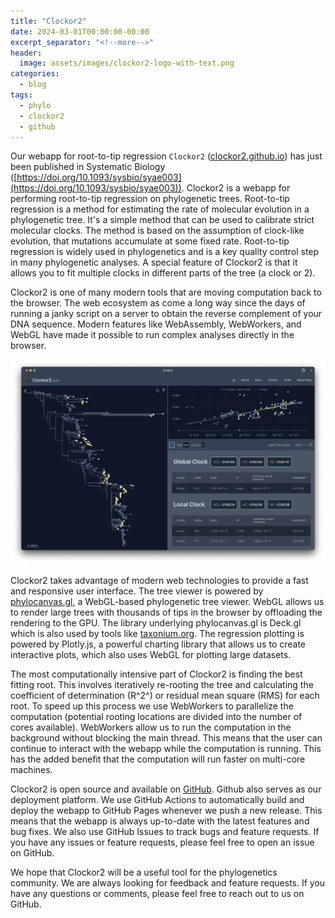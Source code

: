 ```yaml
---
title: "Clockor2"
date: 2024-03-01T00:00:00-00:00
excerpt_separator: "<!--more-->"
header:
  image: assets/images/clockor2-logo-with-text.png
categories:
  - blog
tags:
  - phylo
  - clockor2
  - github
---
```



Our webapp for root-to-tip regression `Clockor2` ([clockor2.github.io](clockor2.github.io)) has just been published in Systematic Biology ([https://doi.org/10.1093/sysbio/syae003](https://doi.org/10.1093/sysbio/syae003)). Clockor2 is a webapp for performing root-to-tip regression on phylogenetic trees. Root-to-tip regression is a method for estimating the rate of molecular evolution in a phylogenetic tree. It's a simple method that can be used to calibrate strict molecular clocks. The method is based on the assumption of clock-like evolution, that mutations accumulate at some fixed rate. Root-to-tip regression is widely used in phylogenetics and is a key quality control step in many phylogenetic analyses. A special feature of Clockor2 is that it allows you to fit multiple clocks in different parts of the tree (a clock or 2). 

<!--more-->

Clockor2 is one of many modern tools that are moving computation back to the browser. The web ecosystem as come a long way since the days of running a janky script on a server to obtain the reverse complement of your DNA sequence. Modern features like WebAssembly, WebWorkers, and WebGL have made it possible to run complex analyses directly in the browser.

![Clockor2](/assets/images/clockor-2-app.png)

Clockor2 takes advantage of modern web technologies to provide a fast and responsive user interface. The tree viewer is powered by [phylocanvas.gl](https://www.phylocanvas.gl), a WebGL-based phylogenetic tree viewer. WebGL allows us to render large trees with thousands of tips in the browser by offloading the rendering to the GPU. The library underlying phylocanvas.gl is Deck.gl which is also used by tools like [taxonium.org](https://taxonium.org/). The regression plotting is powered by Plotly.js, a powerful charting library that allows us to create interactive plots, which also uses WebGL for plotting large datasets.

The most computationally intensive part of Clockor2 is finding the best fitting root. This involves iteratively re-rooting the tree and calculating the coefficient of determination (R^2^) or residual mean square (RMS) for each root. To speed up this process we use WebWorkers to parallelize the computation (potential rooting locations are divided into the number of cores available). WebWorkers allow us to run the computation in the background without blocking the main thread. This means that the user can continue to interact with the webapp while the computation is running. This has the added benefit that the computation will run faster on multi-core machines.

Clockor2 is open source and available on [GitHub](https://github.com/clockor2/clockor2). Github also serves as our deployment platform. We use GitHub Actions to automatically build and deploy the webapp to GitHub Pages whenever we push a new release. This means that the webapp is always up-to-date with the latest features and bug fixes. We also use GitHub Issues to track bugs and feature requests. If you have any issues or feature requests, please feel free to open an issue on GitHub.

We hope that Clockor2 will be a useful tool for the phylogenetics community. We are always looking for feedback and feature requests. If you have any questions or comments, please feel free to reach out to us on GitHub.
